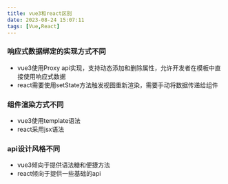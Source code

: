 ```yaml
---
title: vue3和react区别
date: 2023-08-24 15:07:11
tags: [Vue,React]
---
```


### 响应式数据绑定的实现方式不同
  - vue3使用Proxy api实现，支持动态添加和删除属性，允许开发者在模板中直接使用响应式数据
  - react需要使用setState方法触发视图重新渲染，需要手动将数据传递给组件
  
### 组件渲染方式不同
  - vue3使用template语法
  - react采用jsx语法

### api设计风格不同
  - vue3倾向于提供语法糖和便捷方法
  - react倾向于提供一些基础的api
